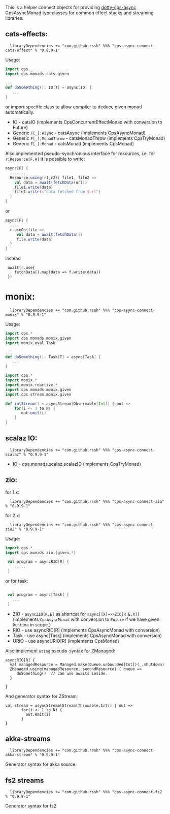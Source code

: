 

 This is a helper connect objects for providing [dotty-cps-async](https://github.com/rssh/dotty-cps-async) CpsAsyncMonad typeclasses for common effect stacks and streaming libraries.


## cats-effects:

```
  libraryDependencies += "com.github.rssh" %%% "cps-async-connect-cats-effect" % "0.9.9-1"  
```


Usage:

```scala
import cps._
import cps.monads.cats.given

...
def doSomething(): IO[T] = async[IO] {
   ...
}

```

 or import specific class to allow compiler to deduce given monad automatically.

  * IO  -  catsIO  (implements CpsConcurrentEffectMonad with conversion to Future)
  * Generic `F[_]:Async` - catsAsync (implements CpsAsyncMonad)
  * Generic `F[_]:MonadThrow` - catsMonadThrow (implements CpsTryMonad)
  * Generic `F[_]:Monad` - catsMonad (implements CpsMonad)

Also implemented pseudo-synchronious interface for resources, i.e. for `r:Resource[F,A]` it is possible to write:

```scala
async[F] {
  .......
  Resource.using(r1,r2){ file1, file2 =>
    val data = await(fetchData(url))
    file1.write(data)
    file1.write(s"data fetched from $url")
  }
} 
```

or

```scala
async[F] {
  ....
  r.useOn{file =>
     val data = await(fetchData())
     file.write(data)
  }
}
```

instead

```
 await(r.use{
    fetchData().map(data => f.write(data))
 })  
```

# monix:

```
  libraryDependencies += "com.github.rssh" %%% "cps-async-connect-monix" % "0.9.9-1"  
```


Usage:

```scala
import cps.*
import cps.monads.monix.given
import monix.eval.Task

...
def doSomething(): Task[T] = async[Task] {
   ...
}

```

```scala
import cps.*
import monix.*
import monix.reactive.*
import cps.monads.monix.given
import cps.stream.monix.given

def intStream() = asyncStream[Observable[Int]] { out =>
    for(i <- 1 to N) {
       out.emit(i)
    }
}

```


## scalaz IO:

```
  libraryDependencies += "com.github.rssh" %%% "cps-async-connect-scalaz" % "0.9.9-1"  
```

  * IO - cps.monads.scalaz.scalazIO  (implements CpsTryMonad)


## zio:

for 1.x:

```
  libraryDependencies += "com.github.rssh" %%% "cps-async-connect-zio" % "0.9.9-1"  
```

for 2.x:

```
  libraryDependencies += "com.github.rssh" %%% "cps-async-connect-zio2" % "0.9.9-1"  
```

Usage:

```scala
import cps.*
import cps.monads.zio.{given,*}

 val program = asyncRIO[R] {
    .....
 }

```

or for task:

```scala

 val program = async[Task] {
   ....
 }


```


  * ZIO  -  `asyncZIO[R,E]` as shortcat for `async[[X]=>>ZIO[R,E,X]]` (implements `CpsAsyncMonad` with conversion to `Future` if we have given `Runtime` in scope.)
  * RIO  -  use asyncRIO[R]  (implements CpsAsyncMonad with conversion)
  * Task  -  use async[Task]  (implements CpsAsyncMonad with conversion)
  * URIO  -  use asyncURIO[R]  (implements CpsMonad)
  
Also implement `using` pseudo-syntax for ZManaged: 

```
asyncRIO[R] {
  val managedResource = Managed.make(Queue.unbounded[Int])(_.shutdown)
  ZManaged.using(managedResource, secondResource) { queue =>
     doSomething()  // can use awaits inside.
  }

}
```

And generator syntax for ZStream:

```
val stream = asyncStream[Stream[Throwable,Int]] { out =>
       for(i <- 1 to N) {
         out.emit(i)
       }
}
```


## akka-streams


```
  libraryDependencies += "com.github.rssh" %%% "cps-async-connect-akka-stream" % "0.9.9-1"  
```

Generator syntax for akka source.


## fs2 streams

```
  libraryDependencies += "com.github.rssh" %%% "cps-async-connect-fs2 % "0.9.9-1"  
```

Generator syntax for fs2





